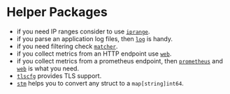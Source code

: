 
# Helper Packages

-   if you need IP ranges consider to use [`iprange`](https://github.com/netdata/go.d.plugin/tree/master/pkg/iprange#iprange).
-   if you parse an application log files, then [`log`](https://github.com/netdata/go.d.plugin/tree/master/pkg/logs) is handy.
-   if you need filtering check [`matcher`](https://github.com/netdata/go.d.plugin/tree/master/pkg/matcher#supported-format).
-   if you collect metrics from an HTTP endpoint use [`web`](https://github.com/netdata/go.d.plugin/tree/master/pkg/web).
-   if you collect metrics from a prometheus endpoint, then [`prometheus`](https://github.com/netdata/go.d.plugin/tree/master/pkg/prometheus)
and [`web`](https://github.com/netdata/go.d.plugin/tree/master/pkg/web) is what you need.
-   [`tlscfg`](https://github.com/netdata/go.d.plugin/tree/master/pkg/tlscfg) provides TLS support.
-   [`stm`](https://github.com/netdata/go.d.plugin/tree/master/pkg/stm) helps you to convert any struct to a `map[string]int64`.